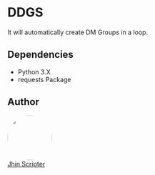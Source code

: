 # DDGS

It will automatically create DM Groups in a loop.

## Dependencies

* Python 3.X
* requests Package

## Author

<a href="https://github.com/20cmDuro"><img style="border-radius: 50%;" src="https://avatars.githubusercontent.com/u/73368499" width="100px;" alt=""/><br/>
Jhin Scripter</a>
